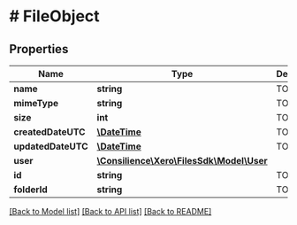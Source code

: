 # # FileObject

## Properties

Name | Type | Description | Notes
------------ | ------------- | ------------- | -------------
**name** | **string** | TODO | [optional] 
**mimeType** | **string** | TODO | [optional] 
**size** | **int** | TODO | [optional] 
**createdDateUTC** | [**\DateTime**](\DateTime.md) | TODO | [optional] 
**updatedDateUTC** | [**\DateTime**](\DateTime.md) | TODO | [optional] 
**user** | [**\Consilience\Xero\FilesSdk\Model\User**](User.md) |  | [optional] 
**id** | **string** | TODO | [optional] 
**folderId** | **string** | TODO | [optional] 

[[Back to Model list]](../../README.md#documentation-for-models) [[Back to API list]](../../README.md#documentation-for-api-endpoints) [[Back to README]](../../README.md)


